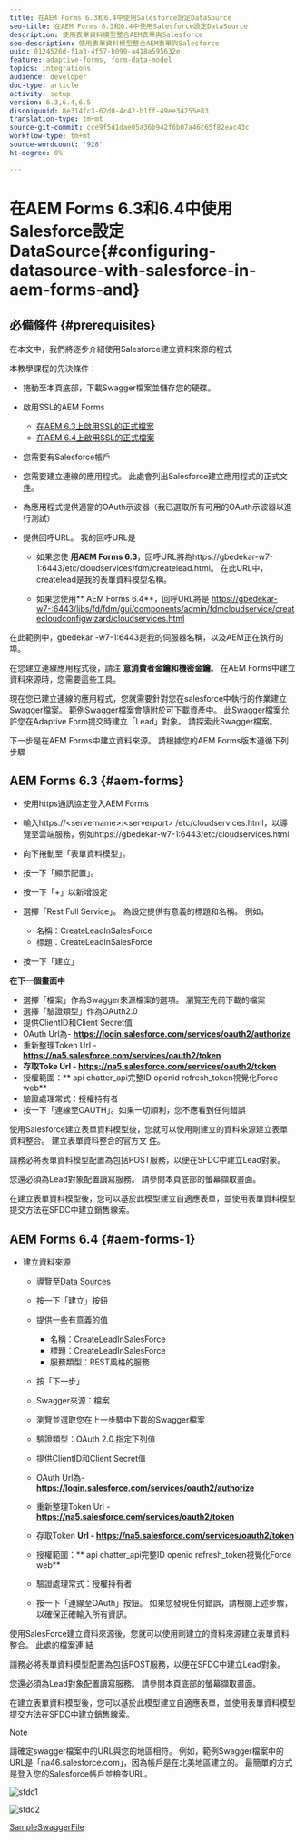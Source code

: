 ```yaml
---
title: 在AEM Forms 6.3和6.4中使用Salesforce設定DataSource
seo-title: 在AEM Forms 6.3和6.4中使用Salesforce設定DataSource
description: 使用表單資料模型整合AEM表單與Salesforce
seo-description: 使用表單資料模型整合AEM表單與Salesforce
uuid: 0124526d-f1a3-4f57-b090-a418a595632e
feature: adaptive-forms, form-data-model
topics: integrations
audience: developer
doc-type: article
activity: setup
version: 6.3,6.4,6.5
discoiquuid: 8e314fc3-62d0-4c42-b1ff-49ee34255e83
translation-type: tm+mt
source-git-commit: cce9f5d1dae05a36b942f6b07a46c65f82eac43c
workflow-type: tm+mt
source-wordcount: '928'
ht-degree: 0%

---
```



# 在AEM Forms 6.3和6.4中使用Salesforce設定DataSource{#configuring-datasource-with-salesforce-in-aem-forms-and}

## 必備條件 {#prerequisites}

在本文中，我們將逐步介紹使用Salesforce建立資料來源的程式

本教學課程的先決條件：

* 捲動至本頁底部，下載Swagger檔案並儲存您的硬碟。
* 啟用SSL的AEM Forms

   * [在AEM 6.3上啟用SSL的正式檔案](https://helpx.adobe.com/experience-manager/6-3/sites/administering/using/ssl-by-default.html)
   * [在AEM 6.4上啟用SSL的正式檔案](https://helpx.adobe.com/experience-manager/6-4/sites/administering/using/ssl-by-default.html)

* 您需要有Salesforce帳戶
* 您需要建立連線的應用程式。 此處會列出Salesforce建立應用程式的正式文 [件](https://help.salesforce.com/articleView?id=connected_app_create.htm&amp;type=0)。
* 為應用程式提供適當的OAuth示波器（我已選取所有可用的OAuth示波器以進行測試）
* 提供回呼URL。 我的回呼URL是

   * 如果您使 **用AEM Forms 6.3**，回呼URL將為https://gbedekar-w7-1:6443/etc/cloudservices/fdm/createlead.html。 在此URL中，createlead是我的表單資料模型名稱。

   * 如果您使用** AEM Forms 6.4**，回呼URL將是 [https://gbedekar-w7-:6443/libs/fd/fdm/gui/components/admin/fdmcloudservice/createcloudconfigwizard/cloudservices.html](https://gbedekar-w7-1:6443/libs/fd/fdm/gui/components/admin/fdmcloudservice/createcloudconfigwizard/cloudservices.html)

在此範例中，gbedekar -w7-1:6443是我的伺服器名稱，以及AEM正在執行的埠。

在您建立連線應用程式後，請注 **意消費者金鑰和機密金鑰**。 在AEM Forms中建立資料來源時，您需要這些工具。

現在您已建立連線的應用程式，您就需要針對您在salesforce中執行的作業建立Swagger檔案。 範例Swagger檔案會隨附於可下載資產中。 此Swagger檔案允許您在Adaptive Form提交時建立「Lead」對象。 請探索此Swagger檔案。

下一步是在AEM Forms中建立資料來源。 請根據您的AEM Forms版本遵循下列步驟

## AEM Forms 6.3 {#aem-forms}

* 使用https通訊協定登入AEM Forms
* 輸入https://&lt;servername>:&lt;serverport> /etc/cloudservices.html，以導覽至雲端服務，例如https://gbedekar-w7-1:6443/etc/cloudservices.html
* 向下捲動至「表單資料模型」。
* 按一下「顯示配置」。
* 按一下「+」以新增設定
* 選擇「Rest Full Service」。 為設定提供有意義的標題和名稱。 例如，

   * 名稱：CreateLeadInSalesForce
   * 標題：CreateLeadInSalesForce

* 按一下「建立」

**在下一個畫面中**

* 選擇「檔案」作為Swagger來源檔案的選項。 瀏覽至先前下載的檔案
* 選擇「驗證類型」作為OAuth2.0
* 提供ClientID和Client Secret值
* OAuth Url為- **https://login.salesforce.com/services/oauth2/authorize**
* 重新整理Token Url - **https://na5.salesforce.com/services/oauth2/token**
* **存取Toke Url - https://na5.salesforce.com/services/oauth2/token**
* 授權範圍：** api chatter_api完整ID openid refresh_token視覺化Force web**
* 驗證處理常式：授權持有者
* 按一下「連線至OAUTH」。如果一切順利，您不應看到任何錯誤

使用Salesforce建立表單資料模型後，您就可以使用剛建立的資料來源建立表單資料整合。 建立表單資料整合的官方文 [件](https://helpx.adobe.com/aem-forms/6-3/data-integration.html)。

請務必將表單資料模型配置為包括POST服務，以便在SFDC中建立Lead對象。

您還必須為Lead對象配置讀寫服務。 請參閱本頁底部的螢幕擷取畫面。

在建立表單資料模型後，您可以基於此模型建立自適應表單，並使用表單資料模型提交方法在SFDC中建立銷售線索。

## AEM Forms 6.4 {#aem-forms-1}

* 建立資料來源

   * [導覽至Data Sources](http://localhost:4502/libs/fd/fdm/gui/components/admin/fdmcloudservice/fdm.html/conf/global)

   * 按一下「建立」按鈕
   * 提供一些有意義的值

      * 名稱：CreateLeadInSalesForce
      * 標題：CreateLeadInSalesForce
      * 服務類型：REST風格的服務
   * 按「下一步」
   * Swagger來源：檔案
   * 瀏覽並選取您在上一步驟中下載的Swagger檔案
   * 驗證類型：OAuth 2.0.指定下列值
   * 提供ClientID和Client Secret值
   * OAuth Url為- **https://login.salesforce.com/services/oauth2/authorize**
   * 重新整理Token Url - **https://na5.salesforce.com/services/oauth2/token**
   * 存取Token **Url - https://na5.salesforce.com/services/oauth2/token**
   * 授權範圍：** api chatter_api完整ID openid refresh_token視覺化Force web**
   * 驗證處理常式：授權持有者
   * 按一下「連線至OAuth」按鈕。 如果您發現任何錯誤，請檢閱上述步驟，以確保正確輸入所有資訊。


使用SalesForce建立資料來源後，您就可以使用剛建立的資料來源建立表單資料整合。 此處的檔案連 [結](https://helpx.adobe.com/experience-manager/6-4/forms/using/create-form-data-models.html)

請務必將表單資料模型配置為包括POST服務，以便在SFDC中建立Lead對象。

您還必須為Lead對象配置讀寫服務。 請參閱本頁底部的螢幕擷取畫面。

在建立表單資料模型後，您可以基於此模型建立自適應表單，並使用表單資料模型提交方法在SFDC中建立銷售線索。

>[!NOTE]
>
>請確定swagger檔案中的URL與您的地區相符。 例如，範例Swagger檔案中的URL是「na46.salesforce.com」，因為帳戶是在北美地區建立的。 最簡單的方式是登入您的Salesforce帳戶並檢查URL。

![sfdc1](assets/sfdc1.gif)

![sfdc2](assets/sfdc2.png)

[SampleSwaggerFile](assets/swagger-sales-force-lead.json)
